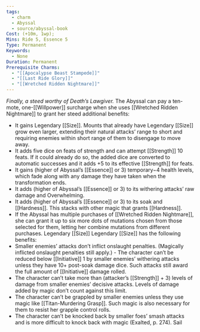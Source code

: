 ```yaml
---
tags:
  - charm
  - Abyssal
  - source/abyssal-book
Cost: (+10m, 1wp);
Mins: Ride 5, Essence 5
Type: Permanent
Keywords:
  - None
Duration: Permanent
Prerequisite Charms:
  - "[[Apocalypse Beast Stampede]]"
  - "[[Last Ride Glory]]"
  - "[[Wretched Ridden Nightmare]]"
---
```

*Finally, a steed worthy of Death’s Lawgiver.*
The Abyssal can pay a ten-mote, one-[[Willpower]] surcharge when she uses [[Wretched Ridden Nightmare]] to grant her steed additional benefits:
 - It gains Legendary [[Size]]. Mounts that already have Legendary [[Size]] grow even larger, extending their natural attacks’ range to short and requiring enemies within short range of them to disengage to move away.
 - It adds five dice on feats of strength and can attempt [[Strength]] 10 feats. If it could already do so, the added dice are converted to automatic successes and it adds +5 to its effective [[Strength]] for feats.
 - It gains (higher of Abyssal’s [[Essence]] or 3) temporary−4 health levels, which fade along with any damage they have taken when the transformation ends.
 - It adds (higher of Abyssal’s [[Essence]] or 3) to its withering attacks’ raw damage and Overwhelming.
 - It adds (higher of Abyssal’s [[Essence]] or 3) to its soak and [[Hardness]]. This stacks with other magic that grants [[Hardness]].
 - If the Abyssal has multiple purchases of [[Wretched Ridden Nightmare]], she can grant it up to six more dots of mutations chosen from those selected for them, letting her combine mutations from different purchases.
Legendary [[Size]] Legendary [[Size]] has the following benefits:
 - Smaller enemies’ attacks don’t inflict onslaught penalties. (Magically inflicted onslaught penalties still apply.)  - The character can’t be reduced below [[Initiative]] 1 by smaller enemies’ withering attacks unless they have 10+ post-soak damage dice. Such attacks still award the full amount of [[Initiative]] damage rolled.
 - The character can’t take more than (attacker’s [[Strength]] + 3) levels of damage from smaller enemies’ decisive attacks. Levels of damage added by magic don’t count against this limit.
 - The character can’t be grappled by smaller enemies unless they use magic like [[Titan-Murdering Grasp]]. Such magic is also necessary for them to resist her grapple control rolls.
 - The character can’t be knocked back by smaller foes’ smash attacks and is more difficult to knock back with magic (Exalted, p. 274).
Sail